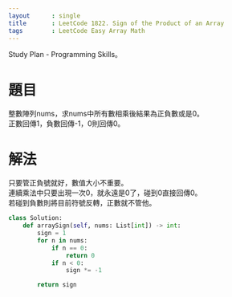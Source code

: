 ```yaml
---
layout      : single
title       : LeetCode 1822. Sign of the Product of an Array
tags 		: LeetCode Easy Array Math
---
```

Study Plan - Programming Skills。  

# 題目
整數陣列nums，求nums中所有數相乘後結果為正負數或是0。  
正數回傳1，負數回傳-1，0則回傳0。

# 解法
只要管正負號就好，數值大小不重要。  
連續乘法中只要出現一次0，就永遠是0了，碰到0直接回傳0。  
若碰到負數則將目前符號反轉，正數就不管他。

```python
class Solution:
    def arraySign(self, nums: List[int]) -> int:
        sign = 1
        for n in nums:
            if n == 0:
                return 0
            if n < 0:
                sign *= -1

        return sign

```
